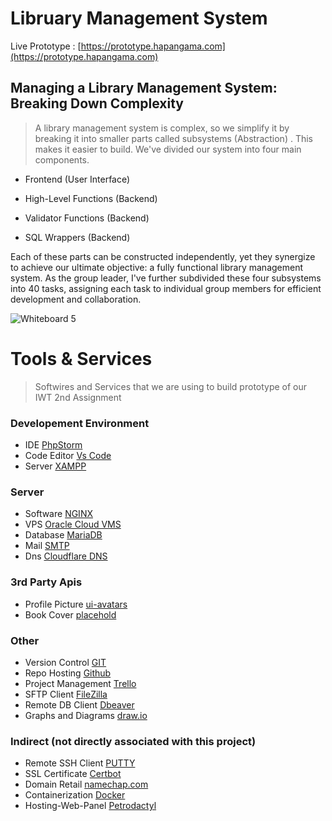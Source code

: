 
# Libruary Management System

Live Prototype : [https://prototype.hapangama.com](https://prototype.hapangama.com)


## Managing a Library Management System: Breaking Down Complexity

> A library management system is complex, so we simplify it by breaking it into smaller parts called subsystems (Abstraction) . This makes it easier to build. We've divided our system into four main components.

 - Frontend (User Interface)

 - High-Level Functions (Backend)

 - Validator Functions (Backend)

 - SQL Wrappers (Backend)

Each of these parts can be constructed independently, yet they synergize to achieve our ultimate objective: a fully functional library management system. As the group leader, I've further subdivided these four subsystems into 40 tasks, assigning each task to individual group members for efficient development and collaboration.

![Whiteboard 5](https://github.com/ka0un/webapp/assets/88395585/85f21c86-03ec-453e-a74f-c11537b361ef)


# Tools & Services

> Softwires and Services that we are using to build prototype of our IWT 2nd Assignment

### Developement Environment
- IDE [PhpStorm](https://www.jetbrains.com/phpstorm/)
- Code Editor [Vs Code](https://code.visualstudio.com/)
- Server [XAMPP](https://www.apachefriends.org/download.html)

### Server
- Software [NGINX](https://www.nginx.com/resources/glossary/nginx/)
- VPS [Oracle Cloud VMS](https://www.oracle.com/cloud/compute/virtual-machines/)
- Database [MariaDB](https://mariadb.org/about/)
- Mail [SMTP](https://www.geeksforgeeks.org/simple-mail-transfer-protocol-smtp/) 
- Dns [Cloudflare DNS](https://www.cloudflare.com/application-services/products/dns/)

### 3rd Party Apis
- Profile Picture [ui-avatars](https://ui-avatars.com/)
- Book Cover [placehold](https://placehold.co/)

### Other
- Version Control [GIT](https://git-scm.com/downloads)
- Repo Hosting [Github](https://github.com/)
- Project Management [Trello](https://trello.com/)
- SFTP Client [FileZilla](https://filezilla-project.org/)
- Remote DB Client [Dbeaver](https://dbeaver.io/)
- Graphs and Diagrams [draw.io](https://draw.io/)

### Indirect (not directly associated with this project)
- Remote SSH Client [PUTTY](https://putty.org/)
- SSL Certificate [Certbot](https://certbot.eff.org/)
- Domain Retail [namechap.com](https://www.namecheap.com/)
- Containerization [Docker](https://www.docker.com/)
- Hosting-Web-Panel [Petrodactyl](https://pterodactyl.io/)
